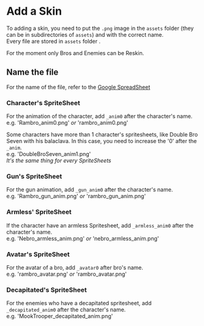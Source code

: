 # Add a Skin

 To adding a skin, you need to put the `.png` image in the `assets` folder (they can be in subdirectories of `assets`) and with the correct name.  
 Every file are stored in `assets` folder .

 For the moment only Bros and Enemies can be Reskin.  

## Name the file

For the name of the file, refer to the [Google SpreadSheet](https://docs.google.com/spreadsheets/d/1cJkx3_WMkyk4fcs2_cl5MC_tqbvs9G7UfPje47ywGnw/edit?usp=sharing)

### Character's SpriteSheet

 For the animation of the character, add `_anim0` after the character's name.  
 e.g. 'Rambro_anim0.png' *or* 'rambro_anim0.png'  

 Some characters have more than 1 character's spritesheets, like Double Bro Seven with his balaclava. In this case, you need to increase the '0' after the `_anim`.  
 e.g. 'DoubleBroSeven_anim1.png'  
 *It's the same thing for every SpriteSheets*

### Gun's SpriteSheet

 For the gun animation, add `_gun_anim0` after the character's name.  
 e.g. 'Rambro_gun_anim.png' *or* 'rambro_gun_anim.png'  

### Armless' SpriteSheet

 If the character have an armless Spritesheet, add `_armless_anim0` after the character's name.  
 e.g. 'Nebro_armless_anim.png' *or* 'nebro_armless_anim.png'  

### Avatar's SpriteSheet

 For the avatar of a bro, add `_avatar0` after bro's name.  
 e.g. 'rambro_avatar.png' *or* 'rambro_avatar.png'  

### Decapitated's SpriteSheet

For the enemies who have a decapitated spritesheet, add `_decapitated_anim0` after the character's name.  
e.g. 'MookTrooper_decapitated_anim.png'
